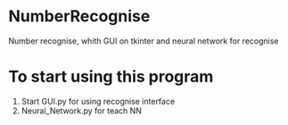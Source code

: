# NumberRecognise
Number recognise, whith GUI on tkinter and neural network for recognise

# To start using this program
1) Start GUI.py for using recognise interface
2) Neural_Network.py for teach NN